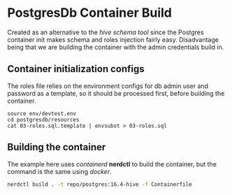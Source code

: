 PostgresDb Container Build
==========================

Created as an alternative to the *hive schema tool* since the 
Postgres container init makes schema and roles injection 
fairly easy. Disadvantage being that we are building the 
container with the admin credentials build in.

## Container initialization configs
The roles file relies on the environment configs for db admin
user and password as a template, so it should be processed 
first, before building the container.
```
source env/devtest.env
cd postgresdb/resources
cat 03-roles.sql.template | envsubst > 03-roles.sql
```

## Building the container

The example here uses *containerd* **nerdctl** to build the 
container, but the command is the same using *docker*.
```sh
nerdctl build . -t repo/postgres:16.4-hive -f Containerfile
```

